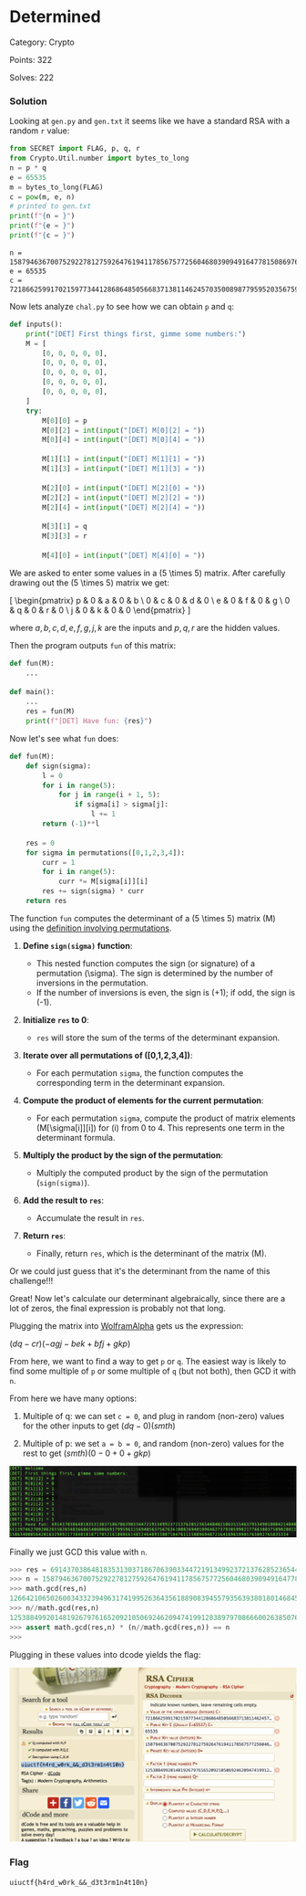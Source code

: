 # Determined
Category: Crypto

Points: 322

Solves: 222

### Solution

Looking at `gen.py` and `gen.txt` it seems like we have a standard RSA with a random `r` value:

```py
from SECRET import FLAG, p, q, r
from Crypto.Util.number import bytes_to_long
n = p * q
e = 65535
m = bytes_to_long(FLAG)
c = pow(m, e, n)
# printed to gen.txt
print(f"{n = }")
print(f"{e = }")
print(f"{c = }")
```

```
n = 158794636700752922781275926476194117856757725604680390949164778150869764326023702391967976086363365534718230514141547968577753309521188288428236024251993839560087229636799779157903650823700424848036276986652311165197569877428810358366358203174595667453056843209344115949077094799081260298678936223331932826351
e = 65535
c = 72186625991702159773441286864850566837138114624570350089877959520356759693054091827950124758916323653021925443200239303328819702117245200182521971965172749321771266746783797202515535351816124885833031875091162736190721470393029924557370228547165074694258453101355875242872797209141366404264775972151904835111
```

Now lets analyze `chal.py` to see how we can obtain `p` and `q`:

```py
def inputs():
    print("[DET] First things first, gimme some numbers:")
    M = [
        [0, 0, 0, 0, 0],
        [0, 0, 0, 0, 0],
        [0, 0, 0, 0, 0],
        [0, 0, 0, 0, 0],
        [0, 0, 0, 0, 0],
    ]
    try:
        M[0][0] = p
        M[0][2] = int(input("[DET] M[0][2] = "))
        M[0][4] = int(input("[DET] M[0][4] = "))

        M[1][1] = int(input("[DET] M[1][1] = "))
        M[1][3] = int(input("[DET] M[1][3] = "))

        M[2][0] = int(input("[DET] M[2][0] = "))
        M[2][2] = int(input("[DET] M[2][2] = "))
        M[2][4] = int(input("[DET] M[2][4] = "))

        M[3][1] = q
        M[3][3] = r

        M[4][0] = int(input("[DET] M[4][0] = "))
```

We are asked to enter some values in a \(5 \times 5\) matrix. After carefully drawing out the \(5 \times 5\) matrix we get:

\[
\begin{pmatrix}
p & 0 & a & 0 & b \\
0 & c & 0 & d & 0 \\
e & 0 & f & 0 & g \\
0 & q & 0 & r & 0 \\
j & 0 & k & 0 & 0
\end{pmatrix}
\]

where $a,b,c,d,e,f,g,j,k$ are the inputs and $p,q,r$ are the hidden values.

Then the program outputs `fun` of this matrix:

```py
def fun(M):
    ...

def main():
    ...
    res = fun(M)
    print(f"[DET] Have fun: {res}")
```

Now let's see what `fun` does:

```py
def fun(M):
    def sign(sigma):
        l = 0
        for i in range(5):
            for j in range(i + 1, 5):
                if sigma[i] > sigma[j]:
                    l += 1
        return (-1)**l

    res = 0
    for sigma in permutations([0,1,2,3,4]):
        curr = 1
        for i in range(5):
            curr *= M[sigma[i]][i]
        res += sign(sigma) * curr
    return res
```


The function `fun` computes the determinant of a \(5 \times 5\) matrix \(M\) using the [definition involving permutations](https://en.wikipedia.org/wiki/Determinant#n_%C3%97_n_matrices).

1. **Define `sign(sigma)` function**:
    - This nested function computes the sign (or signature) of a permutation \(\sigma\). The sign is determined by the number of inversions in the permutation.
    - If the number of inversions is even, the sign is \(+1\); if odd, the sign is \(-1\).

2. **Initialize `res` to 0**:
    - `res` will store the sum of the terms of the determinant expansion.

3. **Iterate over all permutations of \([0,1,2,3,4]\)**:

    - For each permutation `sigma`, the function computes the corresponding term in the determinant expansion.

4. **Compute the product of elements for the current permutation**:
    - For each permutation `sigma`, compute the product of matrix elements \(M[\sigma[i]][i]\) for \(i\) from 0 to 4. This represents one term in the determinant formula.

5. **Multiply the product by the sign of the permutation**:
    - Multiply the computed product by the sign of the permutation (`sign(sigma)`).

6. **Add the result to `res`**:
    - Accumulate the result in `res`.

7. **Return `res`**:
    - Finally, return `res`, which is the determinant of the matrix \(M\).

Or we could just guess that it's the determinant from the name of this challenge!!!

Great! Now let's calculate our determinant algebraically, since there are a lot of zeros, the final expression is probably not that long.

Plugging the matrix into [WolframAlpha](https://www.wolframalpha.com/input?i=%5B%5Bp%2C0%2Ca%2C0%2Cb%5D%2C%5B0%2Cc%2C0%2Cd%2C0%5D%2C%5Be%2C0%2Cf%2C0%2Cg%5D%2C%5B0%2Cq%2C0%2Cr%2C0%5D%2C%5Bj%2C0%2Ck%2C0%2C0%5D) gets us the expression:

$(d q - c r) (-a g j - b e k + b f j + g k p)$

From here, we want to find a way to get `p` or `q`. The easiest way is likely to find some multiple of `p` or some multiple of `q` (but not both), then GCD it with `n`.

From here we have many options:

1. Multiple of q: we can set `c = 0`, and plug in random (non-zero) values for the other inputs to get $(dq-0)(smth)$

2. Multiple of p: we set `a = b = 0`, and random (non-zero) values for the rest to get $(smth)(0-0+0+gkp)$

![nc remote](/images/DeterminedNC.png)

Finally we just GCD this value with `n`.

```py
>>> res = 69143703864818353130371867063903344721913499237213762852365448402106351546379534901008421404055139746270928626550203483668654060066917995961156948563756763620082694010964627379305998217766380375890208111586340805642016329892173840181871705216180866148524640933007104761115889694872164169659985765092765835334
>>> n = 158794636700752922781275926476194117856757725604680390949164778150869764326023702391967976086363365534718230514141547968577753309521188288428236024251993839560087229636799779157903650823700424848036276986652311165197569877428810358366358203174595667453056843209344115949077094799081260298678936223331932826351
>>> math.gcd(res,n)
12664210650260034332394963174199526364356188908394557935639380180146845030597260557316300143360207302285226422265688727606524707066404145712652679087174119
>>> n//math.gcd(res,n)
12538849920148192679761652092105069246209474199128389797086660026385076472391166777813291228233723977872612370392782047693930516418386543325438897742835129
>>> assert math.gcd(res,n) * (n//math.gcd(res,n)) == n
>>>
```

Plugging in these values into dcode yields the flag:

![Dcode](/images/DeterminedDCODE.png)

### Flag

```uiuctf{h4rd_w0rk_&&_d3t3rm1n4t10n}```
